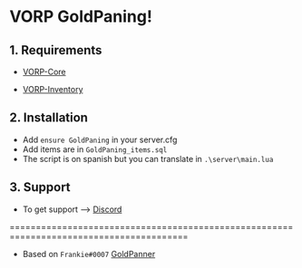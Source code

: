 # VORP GoldPaning!

## 1. Requirements

- [VORP-Core](https://github.com/VORPCORE/VORP-Core)

- [VORP-Inventory](https://github.com/VORPCORE/VORP-Inventory)

## 2. Installation

- Add ```ensure GoldPaning``` in your server.cfg
- Add items are in ```GoldPaning_items.sql```
- The script is on spanish but you can translate in ```.\server\main.lua```

## 3. Support
- To get support --> [Discord](http://discord.vorpcore.com/)


========================================================================================

- Based on ```Frankie#0007``` [GoldPanner](https://discordapp.com/channels/648268213859254309/648268616214511655/712026960133488761)
